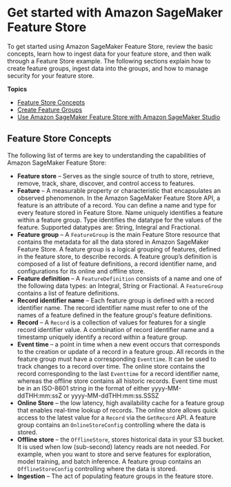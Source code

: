 # Get started with Amazon SageMaker Feature Store<a name="feature-store-getting-started"></a>

 To get started using Amazon SageMaker Feature Store, review the basic concepts, learn how to ingest data for your feature store, and then walk through a Feature Store example\. The following sections explain how to create feature groups, ingest data into the groups, and how to manage security for your feature store\.  

**Topics**
+ [Feature Store Concepts](#feature-store-concepts)
+ [Create Feature Groups](feature-store-create-feature-group.md)
+ [Use Amazon SageMaker Feature Store with Amazon SageMaker Studio](feature-store-use-with-studio.md)

## Feature Store Concepts<a name="feature-store-concepts"></a>

The following list of terms are key to understanding the capabilities of Amazon SageMaker Feature Store:  
+  **Feature store** – Serves as the single source of truth to store, retrieve, remove, track, share, discover, and control access to features\. 
+  **Feature** – A measurable property or characteristic that encapsulates an observed phenomenon\. In the Amazon SageMaker Feature Store API, a feature is an attribute of a record\. You can define a name and type for every feature stored in Feature Store\. Name uniquely identifies a feature within a feature group\. Type identifies the datatype for the values of the feature\. Supported datatypes are: String, Integral and Fractional\.  
+  **Feature group** – A `FeatureGroup` is the main Feature Store resource that contains the metadata for all the data stored in Amazon SageMaker Feature Store\. A feature group is a logical grouping of features, defined in the feature store, to describe records\. A feature group’s definition is composed of a list of feature definitions, a record identifier name, and configurations for its online and offline store\.  
+  **Feature definition** – A `FeatureDefinition` consists of a name and one of the following data types: an Integral, String or Fractional\. A `FeatureGroup` contains a list of feature definitions\.  
+  **Record identifier name** – Each feature group is defined with a record identifier name\. The record identifier name must refer to one of the names of a feature defined in the feature group's feature definitions\. 
+  **Record** – A `Record` is a collection of values for features for a single record identifier value\. A combination of record identifier name and a timestamp uniquely identify a record within a feature group\.  
+  **Event time** – a point in time when a new event occurs that corresponds to the creation or update of a record in a feature group\. All records in the feature group must have a corresponding `Eventtime`\. It can be used to track changes to a record over time\. The online store contains the record corresponding to the last `Eventtime` for a record identifier name, whereas the offline store contains all historic records\. Event time must be in an ISO-8601 string in the format of either yyyy-MM-ddTHH:mm:ssZ or yyyy-MM-ddTHH:mm:ss.SSSZ
+  **Online Store** – the low latency, high availability cache for a feature group that enables real\-time lookup of records\. The online store allows quick access to the latest value for a `Record` via the `GetRecord` API\. A feature group contains an `OnlineStoreConfig` controlling where the data is stored\. 
+  **Offline store** – the `OfflineStore`, stores historical data in your S3 bucket\. It is used when low \(sub\-second\) latency reads are not needed\. For example, when you want to store and serve features for exploration, model training, and batch inference\. A feature group contains an `OfflineStoreConfig` controlling where the data is stored\. 
+  **Ingestion** – The act of populating feature groups in the feature store\. 
